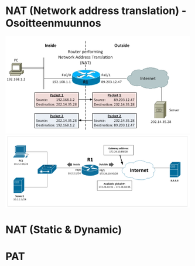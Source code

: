 <h1>NAT (Network address translation) - Osoitteenmuunnos </h1>

![Alt text](images/Cisco-NAT-map1.PNG?raw=true "None")
![Alt text](images/Cisco-NAT-map2.PNG?raw=true "None")

# NAT (Static & Dynamic)


# PAT
